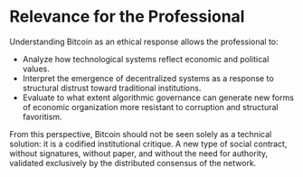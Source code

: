 # Relevance for the Professional

Understanding Bitcoin as an ethical response allows the professional to:

* Analyze how technological systems reflect economic and political values.
* Interpret the emergence of decentralized systems as a response to structural distrust toward traditional institutions.
* Evaluate to what extent algorithmic governance can generate new forms of economic organization more resistant to corruption and structural favoritism.

From this perspective, Bitcoin should not be seen solely as a technical solution: it is a codified institutional critique. A new type of social contract, without signatures, without paper, and without the need for authority, validated exclusively by the distributed consensus of the network.
